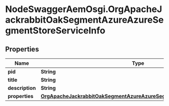# NodeSwaggerAemOsgi.OrgApacheJackrabbitOakSegmentAzureAzureSegmentStoreServiceInfo

## Properties

Name | Type | Description | Notes
------------ | ------------- | ------------- | -------------
**pid** | **String** |  | [optional] 
**title** | **String** |  | [optional] 
**description** | **String** |  | [optional] 
**properties** | [**OrgApacheJackrabbitOakSegmentAzureAzureSegmentStoreServiceProperties**](OrgApacheJackrabbitOakSegmentAzureAzureSegmentStoreServiceProperties.md) |  | [optional] 


